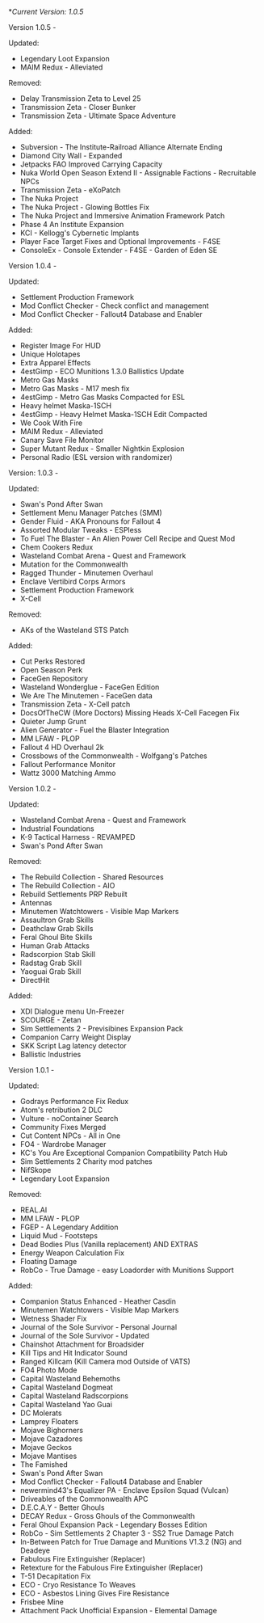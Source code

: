 **Current Version: 1.0.5*

Version 1.0.5 -

Updated:

- Legendary Loot Expansion
- MAIM Redux - Alleviated

Removed:

- Delay Transmission Zeta to Level 25
- Transmission Zeta - Closer Bunker
- Transmission Zeta - Ultimate Space Adventure

Added:

- Subversion - The Institute-Railroad Alliance Alternate Ending
- Diamond City Wall - Expanded
- Jetpacks FAO Improved Carrying Capacity
- Nuka World Open Season Extend II - Assignable Factions - Recruitable NPCs
- Transmission Zeta - eXoPatch
- The Nuka Project
- The Nuka Project - Glowing Bottles Fix
- The Nuka Project and Immersive Animation Framework Patch
- Phase 4 An Institute Expansion
- KCI - Kellogg's Cybernetic Implants
- Player Face Target Fixes and Optional Improvements - F4SE
- ConsoleEx - Console Extender - F4SE - Garden of Eden SE

Version 1.0.4 -

Updated:

- Settlement Production Framework
- Mod Conflict Checker - Check conflict and management
- Mod Conflict Checker - Fallout4 Database and Enabler

Added:

- Register Image For HUD
- Unique Holotapes
- Extra Apparel Effects
- 4estGimp - ECO Munitions 1.3.0 Ballistics Update
- Metro Gas Masks
- Metro Gas Masks - M17 mesh fix
- 4estGimp - Metro Gas Masks Compacted for ESL
- Heavy helmet Maska-1SCH
- 4estGimp - Heavy Helmet Maska-1SCH Edit Compacted
- We Cook With Fire
- MAIM Redux - Alleviated
- Canary Save File Monitor
- Super Mutant Redux - Smaller Nightkin Explosion
- Personal Radio (ESL version with randomizer)

Version: 1.0.3 -

Updated:

- Swan's Pond After Swan
- Settlement Menu Manager Patches (SMM)
- Gender Fluid - AKA Pronouns for Fallout 4
- Assorted Modular Tweaks - ESPless
- To Fuel The Blaster - An Alien Power Cell Recipe and Quest Mod
- Chem Cookers Redux
- Wasteland Combat Arena - Quest and Framework
- Mutation for the Commonwealth
- Ragged Thunder - Minutemen Overhaul
- Enclave Vertibird Corps Armors
- Settlement Production Framework
- X-Cell

Removed:

- AKs of the Wasteland STS Patch

Added:

- Cut Perks Restored
- Open Season Perk
- FaceGen Repository
- Wasteland Wonderglue - FaceGen Edition
- We Are The Minutemen - FaceGen data
- Transmission Zeta - X-Cell patch
- DocsOfTheCW (More Doctors) Missing Heads X-Cell Facegen Fix
- Quieter Jump Grunt
- Alien Generator - Fuel the Blaster Integration
- MM LFAW - PLOP
- Fallout 4 HD Overhaul 2k
- Crossbows of the Commonwealth - Wolfgang's Patches
- Fallout Performance Monitor
- Wattz 3000 Matching Ammo

Version 1.0.2 -

Updated:

- Wasteland Combat Arena - Quest and Framework
- Industrial Foundations
- K-9 Tactical Harness - REVAMPED
- Swan's Pond After Swan

Removed:

- The Rebuild Collection - Shared Resources
- The Rebuild Collection - AIO
- Rebuild Settlements PRP Rebuilt
- Antennas
- Minutemen Watchtowers - Visible Map Markers
- Assaultron Grab Skills
- Deathclaw Grab Skills
- Feral Ghoul Bite Skills
- Human Grab Attacks
- Radscorpion Stab Skill
- Radstag Grab Skill
- Yaoguai Grab Skill
- DirectHit

Added:

- XDI Dialogue menu Un-Freezer
- SCOURGE - Zetan
- Sim Settlements 2 - Previsibines Expansion Pack
- Companion Carry Weight Display
- SKK Script Lag latency detector
- Ballistic Industries

Version 1.0.1 -

Updated:

- Godrays Performance Fix Redux
- Atom's retribution 2 DLC
- Vulture - noContainer Search
- Community Fixes Merged
- Cut Content NPCs - All in One
- FO4 - Wardrobe Manager
- KC's You Are Exceptional Companion Compatibility Patch Hub
- Sim Settlements 2 Charity mod patches
- NifSkope
- Legendary Loot Expansion

Removed:

- REAL.AI
- MM LFAW - PLOP
- FGEP - A Legendary Addition
- Liquid Mud - Footsteps
- Dead Bodies Plus (Vanilla replacement) AND EXTRAS
- Energy Weapon Calculation Fix
- Floating Damage
- RobCo - True Damage - easy Loadorder with Munitions Support

Added:

- Companion Status Enhanced - Heather Casdin
- Minutemen Watchtowers - Visible Map Markers
- Wetness Shader Fix
- Journal of the Sole Survivor - Personal Journal
- Journal of the Sole Survivor - Updated
- Chainshot Attachment for Broadsider
- Kill Tips and Hit Indicator Sound
- Ranged Killcam (Kill Camera mod Outside of VATS)
- FO4 Photo Mode
- Capital Wasteland Behemoths
- Capital Wasteland Dogmeat
- Capital Wasteland Radscorpions
- Capital Wasteland Yao Guai
- DC Molerats
- Lamprey Floaters
- Mojave Bighorners
- Mojave Cazadores
- Mojave Geckos
- Mojave Mantises
- The Famished
- Swan's Pond After Swan
- Mod Conflict Checker - Fallout4 Database and Enabler
- newermind43's Equalizer PA - Enclave Epsilon Squad (Vulcan)
- Driveables of the Commonwealth APC
- D.E.C.A.Y - Better Ghouls
- DECAY Redux - Gross Ghouls of the Commonwealth
- Feral Ghoul Expansion Pack - Legendary Bosses Edition
- RobCo - Sim Settlements 2 Chapter 3 - SS2 True Damage Patch
- In-Between Patch for True Damage and Munitions V1.3.2 (NG) and Deadeye
- Fabulous Fire Extinguisher (Replacer)
- Retexture for the Fabulous Fire Extinguisher (Replacer)
- T-51 Decapitation Fix
- ECO - Cryo Resistance To Weaves
- ECO - Asbestos Lining Gives Fire Resistance
- Frisbee Mine
- Attachment Pack Unofficial Expansion - Elemental Damage